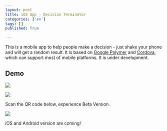 ```yaml
---
layout: post
title: iOS App - Decision Terminator
categories: ['en']
tags: []
published: True

---
```


This is a mobile app to help people make a decision - just shake your phone and will get a random result. It is based on [Google Polymer](https://www.polymer-project.org) and [Cordova](https://cordova.apache.org/), which can support most of mobile platforms. It is under development.

## Demo

![](http://ww3.sinaimg.cn/large/6d0af205jw1ez49j8zqq7j20o40j0jt5.jpg)

![](http://ww1.sinaimg.cn/large/6d0af205jw1ez491jpcwwg208w0fsn9f.gif)

Scan the QR code below, experience Beta Version.

![](http://ww3.sinaimg.cn/large/6d0af205gw1f01m162x2nj20ga0g4q4l.jpg)

iOS and Android version are coming!


